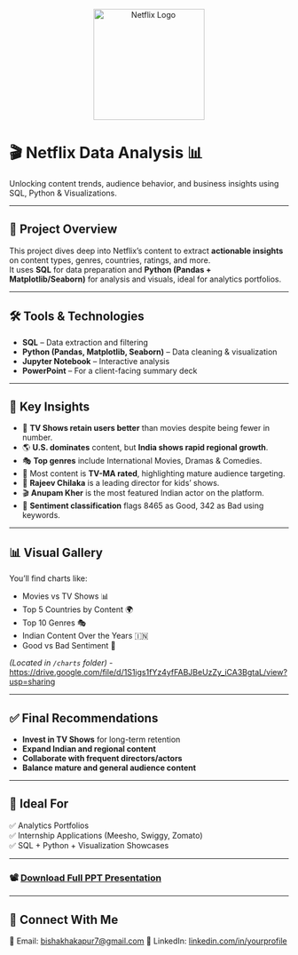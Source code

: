 <p align="center">
  <img src="https://upload.wikimedia.org/wikipedia/commons/0/08/Netflix_2015_logo.svg" alt="Netflix Logo" width="200"/>
</p>

# 🎬 Netflix Data Analysis 📊  
Unlocking content trends, audience behavior, and business insights using SQL, Python & Visualizations.

---

## 📁 Project Overview

This project dives deep into Netflix’s content to extract **actionable insights** on content types, genres, countries, ratings, and more.  
It uses **SQL** for data preparation and **Python (Pandas + Matplotlib/Seaborn)** for analysis and visuals, ideal for analytics portfolios.

---

## 🛠️ Tools & Technologies

- **SQL** – Data extraction and filtering  
- **Python (Pandas, Matplotlib, Seaborn)** – Data cleaning & visualization  
- **Jupyter Notebook** – Interactive analysis  
- **PowerPoint** – For a client-facing summary deck

---

## 📌 Key Insights

- 🍿 **TV Shows retain users better** than movies despite being fewer in number.
- 🌎 **U.S. dominates** content, but **India shows rapid regional growth**.
- 🎭 **Top genres** include International Movies, Dramas & Comedies.
- 🔞 Most content is **TV-MA rated**, highlighting mature audience targeting.
- 👤 **Rajeev Chilaka** is a leading director for kids’ shows.
- 🎬 **Anupam Kher** is the most featured Indian actor on the platform.
- 🧠 **Sentiment classification** flags 8465 as Good, 342 as Bad using keywords.

---

## 📊 Visual Gallery

You’ll find charts like:

- Movies vs TV Shows 📊  
- Top 5 Countries by Content 🌍  
- Top 10 Genres 🎭  
- Indian Content Over the Years 🇮🇳  
- Good vs Bad Sentiment 📑

*(Located in `/charts` folder)* - https://drive.google.com/file/d/1S1igs1fYz4yfFABJBeUzZy_iCA3BgtaL/view?usp=sharing

---

## ✅ Final Recommendations

- **Invest in TV Shows** for long-term retention  
- **Expand Indian and regional content**  
- **Collaborate with frequent directors/actors**  
- **Balance mature and general audience content**

---

## 🎯 Ideal For

✅ Analytics Portfolios  
✅ Internship Applications (Meesho, Swiggy, Zomato)  
✅ SQL + Python + Visualization Showcases

---

### 📽️ [Download Full PPT Presentation](#)

---

## 🙌 Connect With Me

📧 Email: bishakhakapur7@gmail.com 
🔗 LinkedIn: [linkedin.com/in/yourprofile](#)
